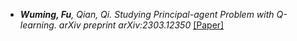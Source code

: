 
- *<strong><strong>Wuming, Fu</strong></strong>, Qian, Qi. Studying Principal-agent Problem with Q-learning. arXiv preprint arXiv:2303.12350* [[Paper]](https://arxiv.org/abs/2303.12350) 
